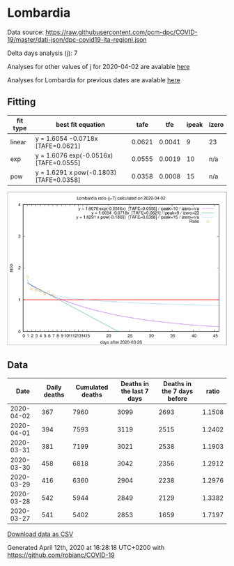# Lombardia

Data source: https://raw.githubusercontent.com/pcm-dpc/COVID-19/master/dati-json/dpc-covid19-ita-regioni.json

Delta days analysis (j): 7

Analyses for other values of j for 2020-04-02 are avalable [here](../README.md)

Analyses for Lombardia for previous dates are avalable [here](../../README.md)

## Fitting 
|fit type|best fit equation|tafe|tfe|ipeak|izero|
|-------|-----|--------|------|---|---|
|linear|y = 1.6054 -0.0718x  [TAFE=0.0621]|0.0621|0.0041|9|23|
|exp|y = 1.6076 exp(-0.0516x)  [TAFE=0.0555]|0.0555|0.0019|10|n/a|
|pow|y = 1.6291 x pow(-0.1803)  [TAFE=0.0358]|0.0358|0.0008|15|n/a|

![Plot](COVID-19_lombardia_j7_2020-04-02.png)

## Data
|Date|Daily deaths|Cumulated deaths|Deaths in the last 7 days|Deaths in the 7 days before|ratio|
|----|----------|-----------|-------|--------------------|-----|
|2020-04-02|367|7960|3099|2693|1.1508|
|2020-04-01|394|7593|3119|2515|1.2402|
|2020-03-31|381|7199|3021|2538|1.1903|
|2020-03-30|458|6818|3042|2356|1.2912|
|2020-03-29|416|6360|2904|2238|1.2976|
|2020-03-28|542|5944|2849|2129|1.3382|
|2020-03-27|541|5402|2853|1659|1.7197|

[Download data as CSV](COVID-19_lombardia_j7_2020-04-02.csv)

Generated April 12th, 2020 at 16:28:18 UTC+0200 with https://github.com/robianc/COVID-19
